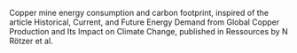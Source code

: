 Copper mine energy consumption and carbon footprint, inspired of the article Historical, Current, and Future Energy Demand from Global Copper Production and Its Impact on Climate Change,
published in Ressources by  N Rötzer et al. 
